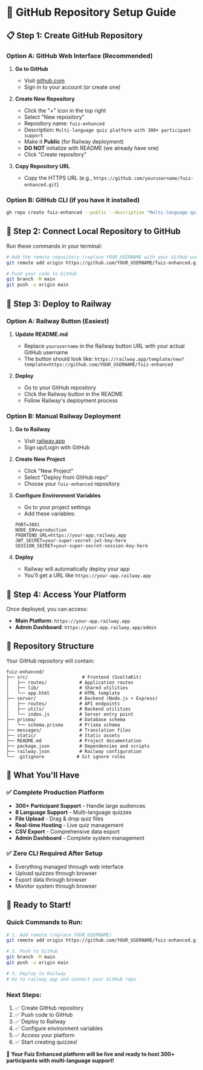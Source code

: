 # 🚀 GitHub Repository Setup Guide

## 📋 **Step 1: Create GitHub Repository**

### **Option A: GitHub Web Interface (Recommended)**

1. **Go to GitHub**
   - Visit [github.com](https://github.com)
   - Sign in to your account (or create one)

2. **Create New Repository**
   - Click the "+" icon in the top right
   - Select "New repository"
   - Repository name: `fuiz-enhanced`
   - Description: `Multi-language quiz platform with 300+ participant support`
   - Make it **Public** (for Railway deployment)
   - **DO NOT** initialize with README (we already have one)
   - Click "Create repository"

3. **Copy Repository URL**
   - Copy the HTTPS URL (e.g., `https://github.com/yourusername/fuiz-enhanced.git`)

### **Option B: GitHub CLI (if you have it installed)**
```bash
gh repo create fuiz-enhanced --public --description "Multi-language quiz platform with 300+ participant support"
```

## 🔗 **Step 2: Connect Local Repository to GitHub**

Run these commands in your terminal:

```bash
# Add the remote repository (replace YOUR_USERNAME with your GitHub username)
git remote add origin https://github.com/YOUR_USERNAME/fuiz-enhanced.git

# Push your code to GitHub
git branch -M main
git push -u origin main
```

## 🚀 **Step 3: Deploy to Railway**

### **Option A: Railway Button (Easiest)**

1. **Update README.md**
   - Replace `yourusername` in the Railway button URL with your actual GitHub username
   - The button should look like: `https://railway.app/template/new?template=https://github.com/YOUR_USERNAME/fuiz-enhanced`

2. **Deploy**
   - Go to your GitHub repository
   - Click the Railway button in the README
   - Follow Railway's deployment process

### **Option B: Manual Railway Deployment**

1. **Go to Railway**
   - Visit [railway.app](https://railway.app)
   - Sign up/Login with GitHub

2. **Create New Project**
   - Click "New Project"
   - Select "Deploy from GitHub repo"
   - Choose your `fuiz-enhanced` repository

3. **Configure Environment Variables**
   - Go to your project settings
   - Add these variables:
   ```env
   PORT=3001
   NODE_ENV=production
   FRONTEND_URL=https://your-app.railway.app
   JWT_SECRET=your-super-secret-jwt-key-here
   SESSION_SECRET=your-super-secret-session-key-here
   ```

4. **Deploy**
   - Railway will automatically deploy your app
   - You'll get a URL like `https://your-app.railway.app`

## 🎯 **Step 4: Access Your Platform**

Once deployed, you can access:
- **Main Platform**: `https://your-app.railway.app`
- **Admin Dashboard**: `https://your-app.railway.app/admin`

## 📁 **Repository Structure**

Your GitHub repository will contain:

```
fuiz-enhanced/
├── src/                    # Frontend (SvelteKit)
│   ├── routes/            # Application routes
│   ├── lib/               # Shared utilities
│   └── app.html           # HTML template
├── server/                # Backend (Node.js + Express)
│   ├── routes/            # API endpoints
│   ├── utils/             # Backend utilities
│   └── index.js           # Server entry point
├── prisma/                # Database schema
│   └── schema.prisma      # Prisma schema
├── messages/              # Translation files
├── static/                # Static assets
├── README.md              # Project documentation
├── package.json           # Dependencies and scripts
├── railway.json           # Railway configuration
└── .gitignore            # Git ignore rules
```

## 🌟 **What You'll Have**

### **✅ Complete Production Platform**
- **300+ Participant Support** - Handle large audiences
- **8 Language Support** - Multi-language quizzes
- **File Upload** - Drag & drop quiz files
- **Real-time Hosting** - Live quiz management
- **CSV Export** - Comprehensive data export
- **Admin Dashboard** - Complete system management

### **✅ Zero CLI Required After Setup**
- Everything managed through web interface
- Upload quizzes through browser
- Export data through browser
- Monitor system through browser

## 🎉 **Ready to Start!**

### **Quick Commands to Run:**

```bash
# 1. Add remote (replace YOUR_USERNAME)
git remote add origin https://github.com/YOUR_USERNAME/fuiz-enhanced.git

# 2. Push to GitHub
git branch -M main
git push -u origin main

# 3. Deploy to Railway
# Go to railway.app and connect your GitHub repo
```

### **Next Steps:**
1. ✅ Create GitHub repository
2. ✅ Push code to GitHub
3. ✅ Deploy to Railway
4. ✅ Configure environment variables
5. ✅ Access your platform
6. ✅ Start creating quizzes!

**🎯 Your Fuiz Enhanced platform will be live and ready to host 300+ participants with multi-language support!**
